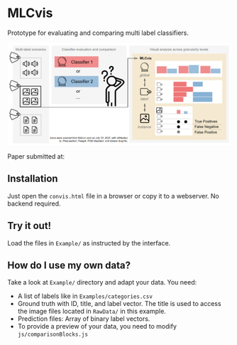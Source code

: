 # MLCvis
Prototype for evaluating and comparing multi label classifiers.

![MLCVis graphics overview](mlcvis_graphics.png)

Paper submitted at:

## Installation
Just open the `convis.html` file in a browser or copy it to a webserver. No backend required.

## Try it out!
Load the files in `Example/` as instructed by the interface.

## How do I use my own data?
Take a look at `Example/` directory and adapt your data. You need:
* A list of labels like in `Examples/categories.csv`
* Ground truth with ID, title, and label vector. The title is used to access the image files located in `RawData/` in this example.
* Prediction files: Array of binary label vectors.
* To provide a preview of your data, you need to modify `js/comparisonBlocks.js`

